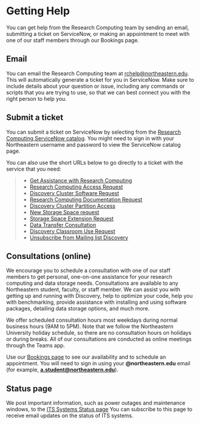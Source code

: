 # Getting Help

You can get help from the Research Computing team by sending an email,
submitting a ticket on ServiceNow, or making an appointment to meet with one of
our staff members through our Bookings page.

## Email

You can email the Research Computing team at [rchelp@northeastern.edu](mailto:rchelp@northeastern.edu).
This will automatically generate a ticket for you in ServiceNow.
Make sure to include details about your question or issue, including any commands
or scripts that you are trying to use, so that we can best connect you with the right person to help you.

## Submit a ticket

You can submit a ticket on ServiceNow by selecting from the [Research Computing ServiceNow catalog](https://service.northeastern.edu/tech?id=tech_service_category&sys_id=ff07000fdb83b700a37cd206ca961969).
You might need to sign in with your Northeastern username and password to view the ServiceNow catalog page.

You can also use the short URLs below to go directly to a ticket with the service that you need:

> - [Get Assistance with Research Computing](https://bit.ly/NURC-Assistance)
> - [Research Computing Access Request](https://bit.ly/NURC-AccessRequest)
> - [Discovery Cluster Software Request](https://bit.ly/NURC-Software)
> - [Research Computing Documentation Request](https://bit.ly/NURC-Documentation)
> - [Discovery Cluster Partition Access](https://bit.ly/NURC-PartitionAccess)
> - [New Storage Space request](https://bit.ly/NURC-NewStorage)
> - [Storage Space Extension Request](https://bit.ly/NURC-StorageExtension)
> - [Data Transfer Consultation](https://bit.ly/NURC-DataTransfer)
> - [Discovery Classroom Use Request](https://bit.ly/NURC-Classroom)
> - [Unsubscribe from Mailing list Discovery](https://bit.ly/NURC-Unsubscribe)

## Consultations (online)

We encourage you to schedule a consultation with one of our staff members to get personal, one-on-one assistance for your research computing and data storage needs.
Consultations are available to any Northeastern student, faculty, or staff member. We can assist you with getting up and running with Discovery, help to optimize your code, help you with benchmarking,
provide assistance with installing and using software packages, detailing data storage options, and much more.

We offer scheduled consultation hours most weekdays during normal business hours (9AM to 5PM). Note that we follow the Northeastern University
holiday schedule, so there are no consultation hours on holidays or during breaks. All of our consultations are conducted as online
meetings through the Teams app.

Use our [Bookings page](https://rc.northeastern.edu/support/consulting/) to see our availability and to schedule an appointment.
You will need to sign in using your **@northeastern.edu** email (for example, **a.student@northeastern.edu**).

## Status page

We post important information, such as power outages and maintenance windows, to the [ITS Systems Status page](https://northeastern.statuspage.io/)
You can subscribe to this page to receive email updates on the status of ITS systems.
